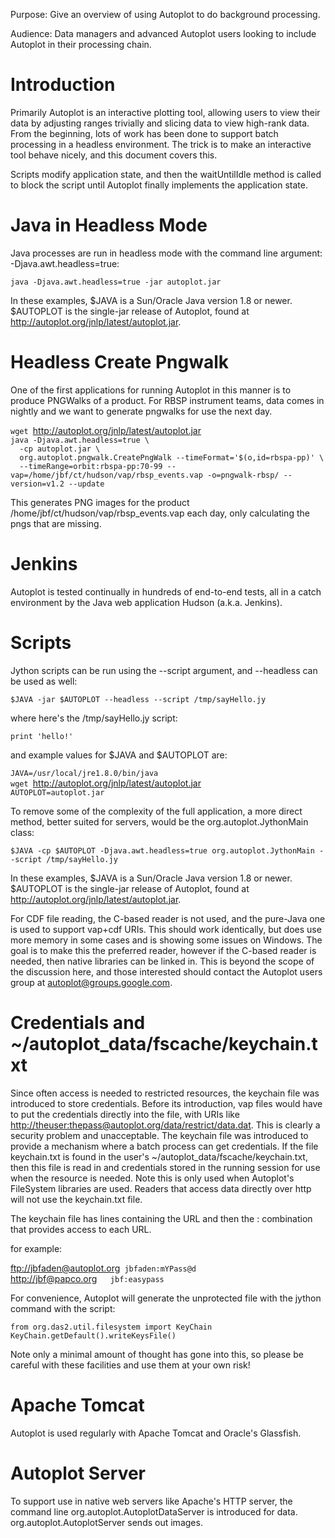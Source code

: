 Purpose: Give an overview of using Autoplot to do background processing.

Audience: Data managers and advanced Autoplot users looking to include
Autoplot in their processing chain.

# Introduction

Primarily Autoplot is an interactive plotting tool, allowing users to
view their data by adjusting ranges trivially and slicing data to view
high-rank data. From the beginning, lots of work has been done to
support batch processing in a headless environment. The trick is to make
an interactive tool behave nicely, and this document covers this.

Scripts modify application state, and then the waitUntilIdle method is
called to block the script until Autoplot finally implements the
application state.

# Java in Headless Mode

Java processes are run in headless mode with the command line argument:
-Djava.awt.headless=true:

`java -Djava.awt.headless=true -jar autoplot.jar`

In these examples, $JAVA is a Sun/Oracle Java version 1.8 or newer.
$AUTOPLOT is the single-jar release of Autoplot, found at
<http://autoplot.org/jnlp/latest/autoplot.jar>.

# Headless Create Pngwalk

One of the first applications for running Autoplot in this manner is to
produce PNGWalks of a product. For RBSP instrument teams, data comes in
nightly and we want to generate pngwalks for use the next day.

`wget `<http://autoplot.org/jnlp/latest/autoplot.jar>  
`java -Djava.awt.headless=true \`  
`  -cp autoplot.jar \`  
`  org.autoplot.pngwalk.CreatePngWalk --timeFormat='$(o,id=rbspa-pp)' \`  
`  --timeRange=orbit:rbspa-pp:70-99 --vap=/home/jbf/ct/hudson/vap/rbsp_events.vap -o=pngwalk-rbsp/ --version=v1.2 --update`

This generates PNG images for the product
/home/jbf/ct/hudson/vap/rbsp\_events.vap each day, only calculating the
pngs that are missing.

# Jenkins

Autoplot is tested continually in hundreds of end-to-end tests, all in a
catch environment by the Java web application Hudson (a.k.a. Jenkins).

# Scripts

Jython scripts can be run using the --script argument, and --headless
can be used as well:

`$JAVA -jar $AUTOPLOT --headless --script /tmp/sayHello.jy`

where here's the /tmp/sayHello.jy script:

`print 'hello!'`

and example values for $JAVA and $AUTOPLOT are:

`JAVA=/usr/local/jre1.8.0/bin/java`  
`wget `<http://autoplot.org/jnlp/latest/autoplot.jar>  
`AUTOPLOT=autoplot.jar`

To remove some of the complexity of the full application, a more direct
method, better suited for servers, would be the org.autoplot.JythonMain
class:

`$JAVA -cp $AUTOPLOT -Djava.awt.headless=true org.autoplot.JythonMain --script /tmp/sayHello.jy`

In these examples, $JAVA is a Sun/Oracle Java version 1.8 or newer.
$AUTOPLOT is the single-jar release of Autoplot, found at
<http://autoplot.org/jnlp/latest/autoplot.jar>.

For CDF file reading, the C-based reader is not used, and the pure-Java
one is used to support vap+cdf URIs. This should work identically, but
does use more memory in some cases and is showing some issues on
Windows. The goal is to make this the preferred reader, however if the
C-based reader is needed, then native libraries can be linked in. This
is beyond the scope of the discussion here, and those interested should
contact the Autoplot users group at autoplot@groups.google.com.

# Credentials and \~/autoplot\_data/fscache/keychain.txt

Since often access is needed to restricted resources, the keychain file
was introduced to store credentials. Before its introduction, vap files
would have to put the credentials directly into the file, with URIs like
<http://theuser:thepass@autoplot.org/data/restrict/data.dat>. This is
clearly a security problem and unacceptable. The keychain file was
introduced to provide a mechanism where a batch process can get
credentials. If the file keychain.txt is found in the user's
\~/autoplot\_data/fscache/keychain.txt, then this file is read in and
credentials stored in the running session for use when the resource is
needed. Note this is only used when Autoplot's FileSystem libraries are
used. Readers that access data directly over http will not use the
keychain.txt file.

The keychain file has lines containing the URL and then the
<USER>:<PASSWORD> combination that provides access to each URL.

for example:

<ftp://jbfaden@autoplot.org>` jbfaden:mYPass@d`  
<http://jbf@papco.org>`   jbf:easypass`

For convenience, Autoplot will generate the unprotected file with the
jython command with the script:

`from org.das2.util.filesystem import KeyChain`  
`KeyChain.getDefault().writeKeysFile()`

Note only a minimal amount of thought has gone into this, so please be
careful with these facilities and use them at your own risk\!

# Apache Tomcat

Autoplot is used regularly with Apache Tomcat and Oracle's Glassfish.

# Autoplot Server

To support use in native web servers like Apache's HTTP server, the
command line org.autoplot.AutoplotDataServer is introduced for data.
org.autoplot.AutoplotServer sends out images.
